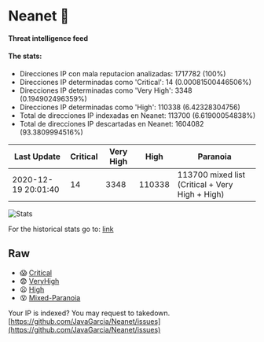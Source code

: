 # Neanet :hocho:
#### Threat intelligence feed
#### The stats:

- Direcciones IP con mala reputacion analizadas: 1717782 (100%)
- Direcciones IP determinadas como 'Critical':  14 (0.00081500446506%)
- Direcciones IP determinadas como 'Very High':  3348 (0.194902496359%)
- Direcciones IP determinadas como 'High':  110338 (6.42328304756)
- Total de direcciones IP indexadas en Neanet:  113700 (6.61900054838%)
- Total de direcciones IP descartadas en Neanet:  1604082 (93.3809994516%)

| Last Update | Critical | Very High | High | Paranoia |
| --- | --- | --- | --- | --- |
| 2020-12-19 20:01:40 | 14 | 3348 | 110338 | 113700 mixed list (Critical + Very High + High)|

![Stats](https://docs.google.com/spreadsheets/d/e/2PACX-1vSnaNMIXVabIpDJjufMlzH7poXnshF3mgd8Is1g9ytUEzVsP5my4Trn8f-xkoLLQ38xpL3HtmUexLo6/pubchart?oid=501124687&format=image)

For the historical stats go to: [link](/stats.csv)
## Raw
- :scream: [Critical](https://raw.githubusercontent.com/JavaGarcia/Neanet/master/blacklists/neanet_critical.txt)
- :fearful: [VeryHigh](https://raw.githubusercontent.com/JavaGarcia/Neanet/master/blacklists/neanet_veryHigh.txtt)
- :frowning: [High](https://raw.githubusercontent.com/JavaGarcia/Neanet/master/blacklists/neanet_high.txt)
- :dizzy_face: [Mixed-Paranoia](https://raw.githubusercontent.com/JavaGarcia/Neanet/master/blacklists/neanet_all.txt)


Your IP is indexed? You may request to takedown. [https://github.com/JavaGarcia/Neanet/issues](https://github.com/JavaGarcia/Neanet/issues)













































































































































































































































































































































































































































































































































































































































































































































































































































































































































































































































































































































































































































































































































































































































































































































































































































































































































































































































































































































































































































































































































































































































































































































































































































































































































































































































































































































































































































































































































































































